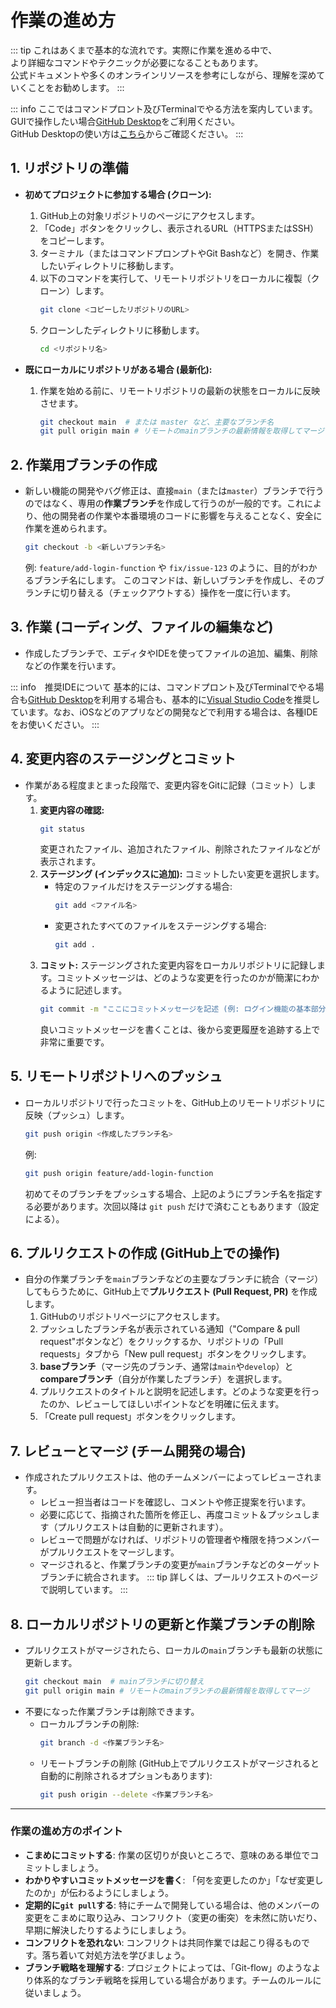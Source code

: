 # 作業の進め方

::: tip
これはあくまで基本的な流れです。実際に作業を進める中で、  
より詳細なコマンドやテクニックが必要になることもあります。  
公式ドキュメントや多くのオンラインリソースを参考にしながら、理解を深めていくことをお勧めします。
:::


::: info
ここではコマンドプロント及びTerminalでやる方法を案内しています。  
GUIで操作したい場合[GitHub Desktop](https://github.com/apps/desktop)をご利用ください。  
GitHub Desktopの使い方は[こちら](https://docs.github.com/ja/desktop)からご確認ください。
:::



## 1. リポジトリの準備

* **初めてプロジェクトに参加する場合 (クローン):**
    1.  GitHub上の対象リポジトリのページにアクセスします。
    2.  「Code」ボタンをクリックし、表示されるURL（HTTPSまたはSSH）をコピーします。
    3.  ターミナル（またはコマンドプロンプトやGit Bashなど）を開き、作業したいディレクトリに移動します。
    4.  以下のコマンドを実行して、リモートリポジトリをローカルに複製（クローン）します。
        ```bash
        git clone <コピーしたリポジトリのURL>
        ```
    5.  クローンしたディレクトリに移動します。
        ```bash
        cd <リポジトリ名>
        ```

* **既にローカルにリポジトリがある場合 (最新化):**
    1.  作業を始める前に、リモートリポジトリの最新の状態をローカルに反映させます。
        ```bash
        git checkout main  # または master など、主要なブランチ名
        git pull origin main # リモートのmainブランチの最新情報を取得してマージ
        ```

## 2. 作業用ブランチの作成

* 新しい機能の開発やバグ修正は、直接`main`（または`master`）ブランチで行うのではなく、専用の**作業ブランチ**を作成して行うのが一般的です。これにより、他の開発者の作業や本番環境のコードに影響を与えることなく、安全に作業を進められます。
    ```bash
    git checkout -b <新しいブランチ名>
    ```
    例: `feature/add-login-function` や `fix/issue-123` のように、目的がわかるブランチ名にします。
    このコマンドは、新しいブランチを作成し、そのブランチに切り替える（チェックアウトする）操作を一度に行います。

## 3. 作業 (コーディング、ファイルの編集など)

* 作成したブランチで、エディタやIDEを使ってファイルの追加、編集、削除などの作業を行います。

::: info　推奨IDEについて
基本的には、コマンドプロント及びTerminalでやる場合も[GitHub Desktop](https://github.com/apps/desktop)を利用する場合も、基本的に[Visual Studio Code](https://azure.microsoft.com/ja-jp/products/visual-studio-code)を推奨しています。なお、iOSなどのアプリなどの開発などで利用する場合は、各種IDEをお使いください。
:::

## 4. 変更内容のステージングとコミット

* 作業がある程度まとまった段階で、変更内容をGitに記録（コミット）します。
    1.  **変更内容の確認:**
        ```bash
        git status
        ```
        変更されたファイル、追加されたファイル、削除されたファイルなどが表示されます。
    2.  **ステージング (インデックスに追加):** コミットしたい変更を選択します。
        * 特定のファイルだけをステージングする場合:
            ```bash
            git add <ファイル名>
            ```
        * 変更されたすべてのファイルをステージングする場合:
            ```bash
            git add .
            ```
    3.  **コミット:** ステージングされた変更内容をローカルリポジトリに記録します。コミットメッセージは、どのような変更を行ったのかが簡潔にわかるように記述します。
        ```bash
        git commit -m "ここにコミットメッセージを記述 (例: ログイン機能の基本部分を追加)"
        ```
        良いコミットメッセージを書くことは、後から変更履歴を追跡する上で非常に重要です。

## 5. リモートリポジトリへのプッシュ

* ローカルリポジトリで行ったコミットを、GitHub上のリモートリポジトリに反映（プッシュ）します。
    ```bash
    git push origin <作成したブランチ名>
    ```
    例:
    ```bash
    git push origin feature/add-login-function
    ```
    初めてそのブランチをプッシュする場合、上記のようにブランチ名を指定する必要があります。次回以降は `git push` だけで済むこともあります（設定による）。

## 6. プルリクエストの作成 (GitHub上での操作)

* 自分の作業ブランチを`main`ブランチなどの主要なブランチに統合（マージ）してもらうために、GitHub上で**プルリクエスト (Pull Request, PR)** を作成します。
    1.  GitHubのリポジトリページにアクセスします。
    2.  プッシュしたブランチ名が表示されている通知（"Compare & pull request"ボタンなど）をクリックするか、リポジトリの「Pull requests」タブから「New pull request」ボタンをクリックします。
    3.  **baseブランチ**（マージ先のブランチ、通常は`main`や`develop`）と**compareブランチ**（自分が作業したブランチ）を選択します。
    4.  プルリクエストのタイトルと説明を記述します。どのような変更を行ったのか、レビューしてほしいポイントなどを明確に伝えます。
    5.  「Create pull request」ボタンをクリックします。

## 7. レビューとマージ (チーム開発の場合)

* 作成されたプルリクエストは、他のチームメンバーによってレビューされます。
    * レビュー担当者はコードを確認し、コメントや修正提案を行います。
    * 必要に応じて、指摘された箇所を修正し、再度コミット＆プッシュします（プルリクエストは自動的に更新されます）。
    * レビューで問題がなければ、リポジトリの管理者や権限を持つメンバーがプルリクエストをマージします。
    * マージされると、作業ブランチの変更が`main`ブランチなどのターゲットブランチに統合されます。
::: tip
詳しくは、プールリクエストのページで説明しています。
:::

## 8. ローカルリポジトリの更新と作業ブランチの削除

* プルリクエストがマージされたら、ローカルの`main`ブランチも最新の状態に更新します。
    ```bash
    git checkout main  # mainブランチに切り替え
    git pull origin main # リモートのmainブランチの最新情報を取得してマージ
    ```
* 不要になった作業ブランチは削除できます。
    * ローカルブランチの削除:
        ```bash
        git branch -d <作業ブランチ名>
        ```
    * リモートブランチの削除 (GitHub上でプルリクエストがマージされると自動的に削除されるオプションもあります):
        ```bash
        git push origin --delete <作業ブランチ名>
        ```

---

### 作業の進め方のポイント

* **こまめにコミットする**: 作業の区切りが良いところで、意味のある単位でコミットしましょう。
* **わかりやすいコミットメッセージを書く**: 「何を変更したのか」「なぜ変更したのか」が伝わるようにしましょう。
* **定期的に`git pull`する**: 特にチームで開発している場合は、他のメンバーの変更をこまめに取り込み、コンフリクト（変更の衝突）を未然に防いだり、早期に解決したりするようにしましょう。
* **コンフリクトを恐れない**: コンフリクトは共同作業では起こり得るものです。落ち着いて対処方法を学びましょう。
* **ブランチ戦略を理解する**: プロジェクトによっては、「Git-flow」のようなより体系的なブランチ戦略を採用している場合があります。チームのルールに従いましょう。


